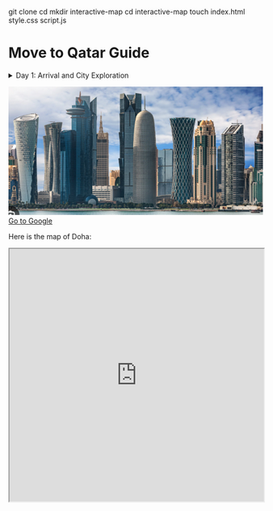 git clone <repository-url>
cd <your-repository-folder>
mkdir interactive-map
cd interactive-map
touch index.html style.css script.js


# Move to Qatar Guide
<details>
  <summary>Day 1: Arrival and City Exploration</summary>
  
  - Visit the Corniche promenade for stunning views of the Doha skyline.
  - Explore the Souq Waqif for local crafts and dining.
  - End the day at the Museum of Islamic Art.

</details>

![Doha Image](Doha.png)
<a href="https://www.google.com" target="_blank">Go to Google</a>

<p>Here is the map of Doha:</p>

<iframe src="https://seli-png.github.io/Doha-Itinerary-Guide/index.html" width="100%" height="500px"></iframe>
